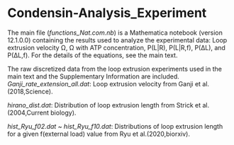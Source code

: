 # Condensin-Analysis_Experiment
The main file (*functions_Nat.com.nb*) is a Mathematica notebook (version 12.1.0.0) containing the results used to analyze the experimental data: Loop extrusion velocity Ω, Ω with ATP concentration,  P(L|R), P(L|R,f), P(ΔL), and P(ΔL,f). For the details of the equations, see the main text. 

The raw discretized data from the loop extrusion experiments used in the main text and the Supplementary Information are included.  
*Ganji_rate_extension_all.dat*: Loop extrusion velocity from Ganji et al.(2018,Science). 

*hirano_dist.dat*: Distribution of loop extrusion length from Strick et al. (2004,Current biology).

*hist_Ryu_f02.dat* ~ *hist_Ryu_f10.dat*: Distributions of loop extrusion length for a given f(external load) value from Ryu et al.(2020,biorxiv).
